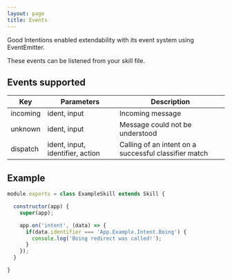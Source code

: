 ```yaml
---
layout: page
title: Events
---
```


Good Intentions enabled extendability with its event system using EventEmitter.

These events can be listened from your skill file.


## Events supported

Key | Parameters | Description
--- | --- | ---
incoming | ident, input | Incoming message
unknown | ident, input | Message could not be understood
dispatch | ident, input, identifier, action | Calling of an intent on a successful classifier match


## Example

~~~javascript
module.exports = class ExampleSkill extends Skill {

  constructor(app) {
    super(app);

    app.on('intent', (data) => {
      if(data.identifier === 'App.Example.Intent.Boing') {
        console.log('Boing redirect was called!');
      }
    });
  }

}
~~~